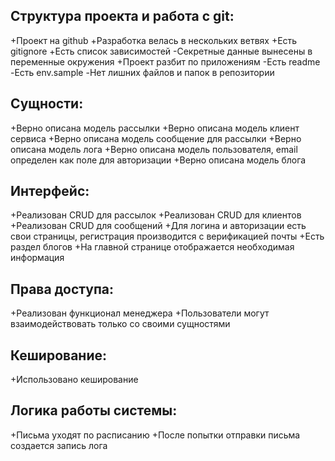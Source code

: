 ## Структура проекта и работа с git:

+Проект на github
+Разработка велась в нескольких ветвях
+Есть gitignore
+Есть список зависимостей
-Секретные данные вынесены в переменные окружения
+Проект разбит по приложениям
-Есть readme
-Есть env.sample
-Нет лишних файлов и папок в репозитории

## Сущности:

+Верно описана модель рассылки
+Верно описана модель клиент сервиса
+Верно описана модель сообщение для рассылки
+Верно описана модель лога
+Верно описана модель пользователя, email определен как поле для авторизации 
+Верно описана модель блога

## Интерфейс:

+Реализован CRUD для рассылок
+Реализован CRUD для клиентов
+Реализован CRUD для сообщений
+Для логина и авторизации есть свои страницы, регистрация производится с верификацией почты
+Есть раздел блогов
+На главной странице отображается необходимая информация

## Права доступа:

+Реализован функционал менеджера
+Пользователи могут взаимодействовать только со своими сущностями

## Кеширование:

+Использовано кеширование

## Логика работы системы:

+Письма уходят по расписанию
+После попытки отправки письма создается запись лога
